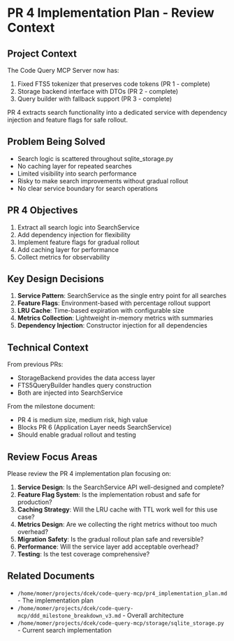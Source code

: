# PR 4 Implementation Plan - Review Context

## Project Context
The Code Query MCP Server now has:
1. Fixed FTS5 tokenizer that preserves code tokens (PR 1 - complete)
2. Storage backend interface with DTOs (PR 2 - complete)  
3. Query builder with fallback support (PR 3 - complete)

PR 4 extracts search functionality into a dedicated service with dependency injection and feature flags for safe rollout.

## Problem Being Solved
- Search logic is scattered throughout sqlite_storage.py
- No caching layer for repeated searches
- Limited visibility into search performance
- Risky to make search improvements without gradual rollout
- No clear service boundary for search operations

## PR 4 Objectives
1. Extract all search logic into SearchService
2. Add dependency injection for flexibility
3. Implement feature flags for gradual rollout
4. Add caching layer for performance
5. Collect metrics for observability

## Key Design Decisions
1. **Service Pattern**: SearchService as the single entry point for all searches
2. **Feature Flags**: Environment-based with percentage rollout support
3. **LRU Cache**: Time-based expiration with configurable size
4. **Metrics Collection**: Lightweight in-memory metrics with summaries
5. **Dependency Injection**: Constructor injection for all dependencies

## Technical Context
From previous PRs:
- StorageBackend provides the data access layer
- FTS5QueryBuilder handles query construction
- Both are injected into SearchService

From the milestone document:
- PR 4 is medium size, medium risk, high value
- Blocks PR 6 (Application Layer needs SearchService)
- Should enable gradual rollout and testing

## Review Focus Areas
Please review the PR 4 implementation plan focusing on:
1. **Service Design**: Is the SearchService API well-designed and complete?
2. **Feature Flag System**: Is the implementation robust and safe for production?
3. **Caching Strategy**: Will the LRU cache with TTL work well for this use case?
4. **Metrics Design**: Are we collecting the right metrics without too much overhead?
5. **Migration Safety**: Is the gradual rollout plan safe and reversible?
6. **Performance**: Will the service layer add acceptable overhead?
7. **Testing**: Is the test coverage comprehensive?

## Related Documents
- `/home/momer/projects/dcek/code-query-mcp/pr4_implementation_plan.md` - The implementation plan
- `/home/momer/projects/dcek/code-query-mcp/ddd_milestone_breakdown_v3.md` - Overall architecture
- `/home/momer/projects/dcek/code-query-mcp/storage/sqlite_storage.py` - Current search implementation